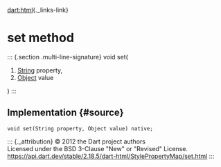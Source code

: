 [dart:html](../../dart-html/dart-html-library){._links-link}

set method
==========

::: {.section .multi-line-signature}
void set(

1.  [String](../../dart-core/string-class) property,
2.  [Object](../../dart-core/object-class) value

)
:::

Implementation {#source}
--------------

``` {.language-dart data-language="dart"}
void set(String property, Object value) native;
```

::: {._attribution}
© 2012 the Dart project authors\
Licensed under the BSD 3-Clause \"New\" or \"Revised\" License.\
<https://api.dart.dev/stable/2.18.5/dart-html/StylePropertyMap/set.html>
:::
